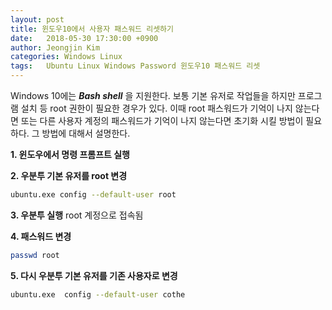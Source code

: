 ```yaml
---
layout: post
title: 윈도우10에서 사용자 패스워드 리셋하기
date:   2018-05-30 17:30:00 +0900
author: Jeongjin Kim
categories: Windows Linux
tags:	Ubuntu Linux Windows Password 윈도우10 패스워드 리셋
---
```

Windows 10에는 _**Bash shell**_ 을 지원한다. 보통 기본 유저로 작업들을 하지만 프로그램 설치 등 root 권한이 필요한 경우가 있다. 이때 root 패스워드가 기억이 나지 않는다면 또는 다른 사용자 계정의 패스워드가 기억이 나지 않는다면 초기화 시킬 방법이 필요하다. 그 방법에 대해서 설명한다.

**1. 윈도우에서 명령 프롬프트 실행**

**2. 우분투 기본 유저를 root 변경**
```sh
ubuntu.exe config --default-user root
```
**3. 우분투 실행**
  root 계정으로 접속됨

**4. 패스워드 변경**
```sh
passwd root
```

**5. 다시 우분투 기본 유저를 기존 사용자로 변경**
```sh
ubuntu.exe  config --default-user cothe
```
